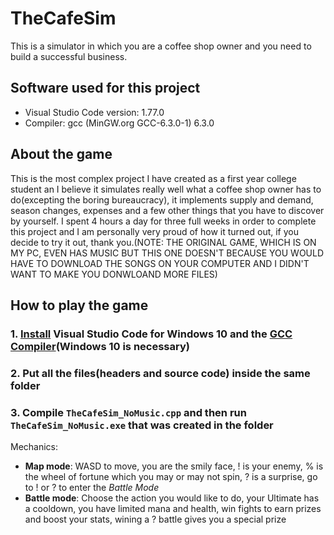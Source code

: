 # TheCafeSim
This is a simulator in which you are a coffee shop owner and you need to build a successful business.

## Software used for this project
- Visual Studio Code version: 1.77.0
- Compiler: gcc (MinGW.org GCC-6.3.0-1) 6.3.0

## About the game
This is the most complex project I have created as a first year college student an I believe it simulates really well what a coffee shop owner has to do(excepting the boring bureaucracy), it implements supply and demand, season changes, expenses and a few other things that you have to discover by yourself. I spent 4 hours a day for three full weeks in order to complete this project and I am personally very proud of how it turned out, if you decide to try it out, thank you.(NOTE: THE ORIGINAL GAME, WHICH IS ON MY PC, EVEN HAS MUSIC BUT THIS ONE DOESN'T BECAUSE YOU WOULD HAVE TO DOWNLOAD THE SONGS ON YOUR COMPUTER AND I DIDN'T WANT TO MAKE YOU DONWLOAND MORE FILES)

## How to play the game
### 1. [Install](https://code.visualstudio.com/download) Visual Studio Code for Windows 10 and the [GCC Compiler](https://sourceforge.net/projects/mingw-w64/)(Windows 10 is necessary)
### 2. Put all the files(headers and source code) inside the same folder
### 3. Compile `TheCafeSim_NoMusic.cpp` and then run `TheCafeSim_NoMusic.exe` that was created in the folder

Mechanics:
- **Map mode**: WASD to move, you are the smily face, ! is your enemy, % is the wheel of fortune which you may or may not spin, ? is a surprise, go to ! or ? to enter the *Battle Mode*
- **Battle mode**: Choose the action you would like to do, your Ultimate has a cooldown, you have limited mana and health, win fights to earn prizes and boost your stats, wining a ? battle gives you a special prize
